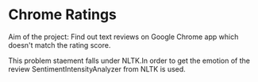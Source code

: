 # Chrome Ratings

Aim of the project: Find out text reviews on Google Chrome app which doesn't match the rating score.

This problem staement falls under NLTK.In order to get the emotion of the review SentimentIntensityAnalyzer from NLTK is used. 
